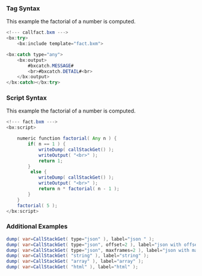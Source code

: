 ### Tag Syntax

This example the factorial of a number is computed.


```java
<!--- callfact.bxm --->
<bx:try>
    <bx:include template="fact.bxm">

<bx:catch type="any">
    <bx:output>
        #bxcatch.MESSAGE#
        <br>#bxcatch.DETAIL#<br>
    </bx:output>
</bx:catch></bx:try>
```


### Script Syntax

This example the factorial of a number is computed.


```java
<!--- fact.bxm --->
<bx:script>

	numeric function factorial( Any n ) {
		if( n == 1 ) {
			writeDump( callStackGet() );
			writeOutput( "<br>" );
			return 1;
		}
		 else {
			writeDump( callStackGet() );
			writeOutput( "<br>" );
			return n * factorial( n - 1 );
		}
	}
	factorial( 5 );
</bx:script>

```


### Additional Examples


```java
dump( var=CallStackGet( type="json" ), label="json " );
dump( var=CallStackGet( type="json", offset=2 ), label="json with offset" );
dump( var=CallStackGet( type="json", maxframes=2 ), label="json with maxFrames" );
dump( var=CallStackGet( "string" ), label="string" );
dump( var=CallStackGet( "array" ), label="array" );
dump( var=CallStackGet( "html" ), label="html" );

```


